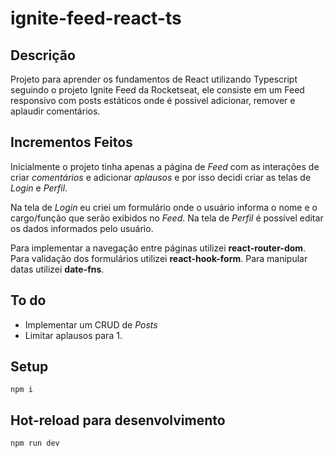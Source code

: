 # ignite-feed-react-ts
## Descrição
Projeto para aprender os fundamentos de React utilizando Typescript seguindo o projeto Ignite Feed da Rocketseat, ele consiste em um Feed responsivo com posts estáticos onde é possivel adicionar, remover e aplaudir comentários.

## Incrementos Feitos
Inicialmente o projeto tinha apenas a página de _Feed_ com as interações de criar _comentários_ e adicionar _aplausos_ e por isso decidi criar as telas de _Login_ e  _Perfil_.

Na tela de _Login_ eu criei um formulário onde o usuário informa o nome e o cargo/função que serão exibidos no _Feed_.
Na tela de _Perfil_ é possível editar os dados informados pelo usuário.

Para implementar a navegação entre páginas utilizei **react-router-dom**.
Para validação dos formulários utilizei **react-hook-form**.
Para manipular datas utilizei **date-fns**.

## To do
- Implementar um CRUD de _Posts_
- Limitar aplausos para 1.

## Setup
```
npm i
```

## Hot-reload para desenvolvimento
```
npm run dev
```
